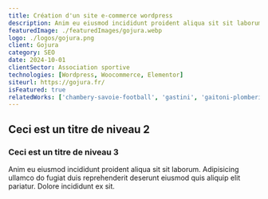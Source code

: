```yaml
---
title: Création d'un site e-commerce wordpress
description: Anim eu eiusmod incididunt proident aliqua sit sit laborum. Adipisicing ullamco do fugiat duis reprehenderit deserunt eiusmod quis aliquip elit pariatur.
featuredImage: ./featuredImages/gojura.webp
logo: ./logos/gojura.png
client: Gojura
category: SEO
date: 2024-10-01
clientSector: Association sportive
technologies: [Wordpress, Woocommerce, Elementor]
siteurl: https://gojura.fr/
isFeatured: true
relatedWorks: ['chambery-savoie-football', 'gastini', 'gaitoni-plomberie']
---
```


## Ceci est un titre de niveau 2

### Ceci est un titre de niveau 3

Anim eu eiusmod incididunt proident aliqua sit sit laborum. Adipisicing ullamco do fugiat duis reprehenderit deserunt eiusmod quis aliquip elit pariatur. Dolore incididunt ex sit.
